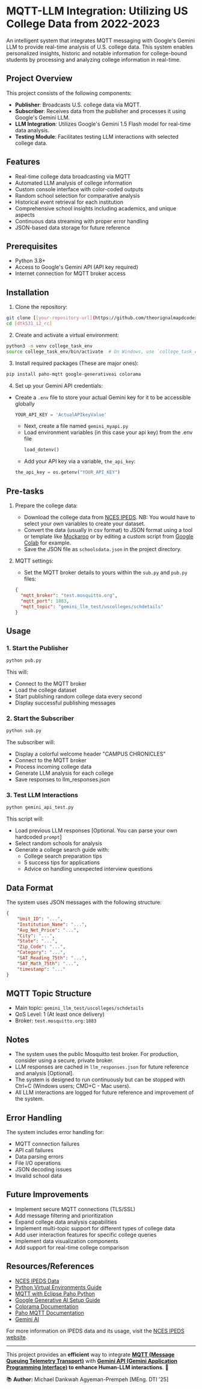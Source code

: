 # **MQTT-LLM Integration: Utilizing US College Data from 2022-2023**

An intelligent system that integrates MQTT messaging with Google's Gemini LLM to provide real-time analysis of U.S. college data. This system enables personalized insights, historic and notable information for college-bound students by processing and analyzing college information in real-time.

## Project Overview

This project consists of the following components:
- **Publisher**: Broadcasts U.S. college data via MQTT.
- **Subscriber**: Receives data from the publisher and processes it using Google's Gemini LLM.
- **LLM Integration**: Utilizes Google's Gemini 1.5 Flash model for real-time data analysis.
- **Testing Module**: Facilitates testing LLM interactions with selected college data.

## Features

- Real-time college data broadcasting via MQTT
- Automated LLM analysis of college information
- Custom console interface with color-coded outputs
- Random school selection for comparative analysis
- Historical event retrieval for each institution
- Comprehensive school insights including academics, and unique aspects
- Continuous data streaming with proper error handling
- JSON-based data storage for future reference

## Prerequisites

- Python 3.8+
- Access to Google's Gemini API (API key required)
- Internet connection for MQTT broker access

## Installation

1. Clone the repository:
```bash
git clone [[your-repository-url](https://github.com/theorignalmapdcodex/dtk531_i2_rc)]
cd [dtk531_i2_rc]
```

2. Create and activate a virtual environment:
```bash
python3 -m venv college_task_env
source college_task_env/bin/activate  # On Windows, use `college_task_env\Scripts\activate`
```

3. Install required packages (These are major ones):
```bash
pip install paho-mqtt google-generativeai colorama
```

4. Set up your Gemini API credentials:
- Create a `.env` file to store your actual Gemini key for it to be accessible globally
   ```python
   YOUR_API_KEY = 'ActualAPIkeyValue'
   ```
   - Next, create a file named `gemini_myapi.py`
   - Load environment variables (in this case your api key) from the .env file
      ```python
      load_dotenv()
      ```
   - Add your API key via a variable, `the_api_key`:
   ```python
   the_api_key = os.getenv("YOUR_API_KEY")
   ```

## Pre-tasks

1. Prepare the college data:
   - Download the college data from [NCES IPEDS](https://nces.ed.gov/ipeds/datacenter/InstitutionList.aspx?goToReportId=1&sid=ed8899d5-439d-45d0-8201-036ffada722b&rtid=1). NB: You would have to select your own variables to create your dataset.
   - Convert the data (usually in csv format) to JSON format using a tool or template like [Mockaroo](https://nces.ed.gov/ipeds/datacenter/InstitutionList.aspx?goToReportId=1&sid=ed8899d5-439d-45d0-8201-036ffada722b&rtid=1) or by editing a custom script from [Google Colab](https://colab.research.google.com/drive/1y5fYk8ja9k9dxF0K3jqVcZQdCITr4WLV?usp=sharing) for example.
   - Save the JSON file as `schoolsdata.json` in the project directory.

2. MQTT settings:
   - Set the MQTT broker details to yours within the `sub.py` and `pub.py` files:
   ```json
   {
     "mqtt_broker": "test.mosquitto.org",
     "mqtt_port": 1883,
     "mqtt_topic": "gemini_llm_test/uscolleges/schdetails"
   }
   ```

## Usage

### 1. Start the Publisher

```bash
python pub.py
```

This will:
- Connect to the MQTT broker
- Load the college dataset
- Start publishing random college data every second
- Display successful publishing messages

### 2. Start the Subscriber

```bash
python sub.py
```

The subscriber will:
- Display a colorful welcome header "CAMPUS CHRONICLES"
- Connect to the MQTT broker
- Process incoming college data
- Generate LLM analysis for each college
- Save responses to llm_responses.json

### 3. Test LLM Interactions

```bash
python gemini_api_test.py
```

This script will:
- Load previous LLM responses [Optional. You can parse your own hardcoded `prompt`]
- Select random schools for analysis
- Generate a college search guide with:
  - College search preparation tips
  - 5 success tips for applications
  - Advice on handling unexpected interview questions

## Data Format

The system uses JSON messages with the following structure:
```json
{
    "Unit_ID": "...",
    "Institution_Name": "...",
    "Avg_Net_Price": "...",
    "City": "...",
    "State": "...",
    "Zip_Code": "...",
    "Category": "...",
    "SAT_Reading_75th": "...",
    "SAT_Math_75th": "...",
    "timestamp": "..."
}
```

## MQTT Topic Structure

- Main topic: `gemini_llm_test/uscolleges/schdetails`
- QoS Level: 1 (At least once delivery)
- Broker: `test.mosquitto.org:1883`

## Notes

- The system uses the public Mosquitto test broker. For production, consider using a secure, private broker.
- LLM responses are cached in `llm_responses.json` for future reference and analysis [Optional].
- The system is designed to run continuously but can be stopped with Ctrl+C (Windows users; CMD+C - Mac users).
- All LLM interactions are logged for future reference and improvement of the system.

## Error Handling

The system includes error handling for:
- MQTT connection failures
- API call failures
- Data parsing errors
- File I/O operations
- JSON decoding issues
- Invalid school data

## Future Improvements

- Implement secure MQTT connections (TLS/SSL)
- Add message filtering and prioritization
- Expand college data analysis capabilities
- Implement multi-topic support for different types of college data
- Add user interaction features for specific college queries
- Implement data visualization components
- Add support for real-time college comparison

## Resources/References

- [NCES IPEDS Data](https://nces.ed.gov/ipeds/use-the-data)
- [Python Virtual Environments Guide](https://www.dataquest.io/blog/a-complete-guide-to-python-virtual-environments/)
- [MQTT with Eclipse Paho Python](https://dev.to/ndutared/understanding-mqtt-with-eclipse-paho-python-664)
- [Google Generative AI Setup Guide](https://priyanshu.com.np/genai/)
- [Colorama Documentation](https://pypi.org/project/colorama/)
- [Paho MQTT Documentation](https://www.eclipse.org/paho/index.php?page=clients/python/index.php)
- [Gemini AI](https://gemini.google.com/app)

For more information on IPEDS data and its usage, visit the [NCES IPEDS website](https://nces.ed.gov/ipeds/use-the-data/new-to-ipeds).

---
This project provides an **efficient** way to integrate **[MQTT (Message Queuing Telemetry Transport)](https://mqtt.org/)** with **[Gemini API (Gemini Application Programming Interface)](https://aistudio.google.com/prompts/new_chat?gad_source=1&gclid=Cj0KCQiAwOe8BhCCARIsAGKeD54ZYrTJ_uA03Eo9DlKsfjx4kv_Bvys7A0RxPujgVbyBFwLU6dsP8X0aArU-EALw_wcB) to enhance Human-LLM interactions**. 🚀

📚 **Author:** Michael Dankwah Agyeman-Prempeh [MEng. DTI '25]